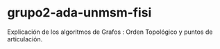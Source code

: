 # grupo2-ada-unmsm-fisi
Explicación de los algoritmos de Grafos : Orden Topológico y puntos de articulación.

